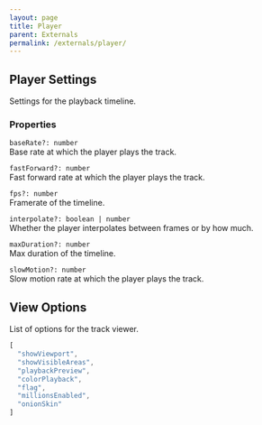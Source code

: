```yaml
---
layout: page
title: Player
parent: Externals
permalink: /externals/player/
---
```


## Player Settings

Settings for the playback timeline.

### Properties

`baseRate?: number`\
Base rate at which the player plays the track.

`fastForward?: number`\
Fast forward rate at which the player plays the track.

`fps?: number`\
Framerate of the timeline.

`interpolate?: boolean | number`\
Whether the player interpolates between frames or by how much.

`maxDuration?: number`\
Max duration of the timeline.

`slowMotion?: number`\
Slow motion rate at which the player plays the track.

## View Options

List of options for the track viewer.

```js
[
  "showViewport",
  "showVisibleAreas",
  "playbackPreview",
  "colorPlayback",
  "flag",
  "millionsEnabled",
  "onionSkin"
]
```